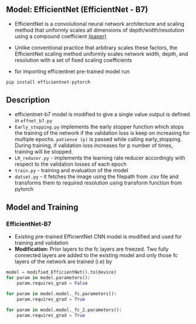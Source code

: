 ## Model: EfficientNet (EfficientNet - B7)

- EfficientNet is a convolutional neural network architecture and scaling method that uniformly scales all dimensions of depth/width/resolution using a compound coefficient [(paper)](https://www.google.com/url?sa=t&rct=j&q=&esrc=s&source=web&cd=&cad=rja&uact=8&ved=2ahUKEwio1IeIx9P5AhVt_rsIHWZwDMEQFnoECAgQAQ&url=https%3A%2F%2Farxiv.org%2Fabs%2F1905.11946%3Fcontext%3Dstat.ML&usg=AOvVaw2GZtOwMQfRIIXUBpOkj7LZ)
- Unlike conventional practice that arbitrary scales these factors, the EfficientNet scaling method uniformly scales network width, depth, and resolution with a set of fixed scaling coefficients

- for importing efficientnet pre-trained model run

`pip install efficientnet-pytorch`

## Description

  - efficientnet-b7 model is modified to give a single value output is defined in `effnet_b7.py`
  - `Early_stopping.py` implements the early stopper function which stops the training of the network if the validation loss is keep on increasing for multiple epochs. `patience (p)` is passed while calling early_stopping. During training, if validation loss increases for p number of times, training will be stopped.  
  - `LR_reducer.py` - implements the learning rate reducer accordingly with respect to the validation losses of each epoch
  - `train.py` - training and evaluation of the model
  - `datset.py` - it fetches the image using the filepath from .csv file and transforms them to required resolution using transform function from pytorch


## Model and Training

### EfficientNet-B7
 - Existing pre-trained EfficientNet CNN model is modified and used for training and validation   
 - **Modification:** Prior layers to the fc layers are freezed. Two fully connected layers are added to the existing model and only those fc layers of the network are trained (i.e) by

```python
model = modified_EfficientNet().to(device)
for param in model.parameters():
    param.requires_grad = False

for param in model.model._fc.parameters():
    param.requires_grad = True

for param in model.model._fc_2.parameters():
    param.requires_grad = True

```

